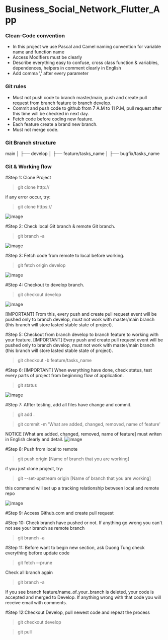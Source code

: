 # Business_Social_Network_Flutter_App
### Clean-Code convention
+ In this project we use Pascal and Camel naming convention for variable name and function name
+ Access Modifiers must be clearly
+ Describe everything easy to confuse, cross class function & variables, dependences, helpers in comment clearly in English
+ Add comma ',' after every parameter

### Git rules
+ Must not push code to branch master/main, push and create pull request from branch feature to branch develop.
+ Commit and push code to github from 7 A.M to 11 P.M, pull request after this time will be checked in next day.
+ Fetch code before coding new feature.
+ Each feature create a brand new branch.
+ Must not merge code.

### Git Branch structure
main
│
├── develop
│   ├── feature/tasks_name
│   ├── bugfix/tasks_name

### Git & Working flow
#Step 1: Clone Project
> git clone http://

if any error occur, try:

> git clone https://

![image](https://user-images.githubusercontent.com/67773933/115963852-8193a800-a54b-11eb-9fbd-e3a0b9833212.png)

#Step 2: Check local Git branch & remote Git branch.

> git branch -a

![image](https://user-images.githubusercontent.com/67773933/115963974-4a71c680-a54c-11eb-8957-ba4da13af117.png)

#Step 3: Fetch code from remote to local before working.
> git fetch origin develop

![image](https://user-images.githubusercontent.com/67773933/115964006-8573fa00-a54c-11eb-9dde-a99b51e44da1.png)

#Step 4: Checkout to develop branch.
> git checkout develop

![image](https://user-images.githubusercontent.com/67773933/115964039-b2281180-a54c-11eb-8bda-a3512ae6bc67.png)

[IMPORTANT] From this, every push and create pull request event will be pushed only to branch develop, must not work with master/main branch (this branch will store lasted stable state of project).

#Step 5: Checkout from branch develop to branch feature to working with your feature.
[IMPORTANT] Every push and create pull request event will be pushed only to branch develop, must not work with master/main branch (this branch will store lasted stable state of project).
> git checkout -b feature/tasks_name

#Step 6: [IMPORTANT] When everything have done, check status, test every parts of project from beginning flow of application.
> git status

![image](https://user-images.githubusercontent.com/67773933/115964200-7b9ec680-a54d-11eb-9b8a-2b944f47e44f.png)

#Step 7: Affter testing, add all files have change and commit.
> git add .

> git commit -m 'What are added, changed, removed, name of feature'

NOTICE [What are added, changed, removed, name of feature] must writen in English clearly and detail.
![image](https://user-images.githubusercontent.com/67773933/115964244-b6a0fa00-a54d-11eb-8852-c526bf111946.png)

#Step 8: Push from local to remote
> git push origin [Name of branch that you are working]

if you just clone project, try:

> git --set-upstream origin [Name of branch that you are working]

this command will set up a tracking relationship between local and remote repo

![image](https://user-images.githubusercontent.com/67773933/115964299-ff58b300-a54d-11eb-8901-afe6b8d72c47.png)

#Step 9: Access Github.com and create pull request

#Step 10: Check branch have pushed or not. If anything go wrong you can't not see your branch as remote branch
> git branch -a

#Step 11: Before want to begin new section, ask Duong Tung check everything before update code
> git fetch --prune

Check all branch again
> git branch -a

If you see branch feature/name_of_your_branch is deleted, your code is accepted and merged to Develop. If anything wrong with that code you will receive email with comments.

#Step 12:Checkout Develop, pull newest code and repeat the process
> git checkout develop

> git pull
